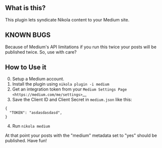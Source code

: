 What is this?
-------------

This plugin lets syndicate Nikola content to your Medium site.

KNOWN BUGS
----------

Because of Medium's API limitations if you run this twice your posts will be published twice.
So, use with care?

How to Use it
-------------

0. Setup a Medium account.
1. Install the plugin using ``nikola plugin -i medium``
3. Get an integration token from  your `Medium Settings Page <https://medium.com/me/settings>`__
4. Save the Client ID and Client Secret in ``medium.json`` like this:

```
{
  "TOKEN": "asdasdasdasd",
}
```

4. Run ``nikola medium``

At that point your posts with the "medium" metadata set to "yes" should be published. Have fun!
